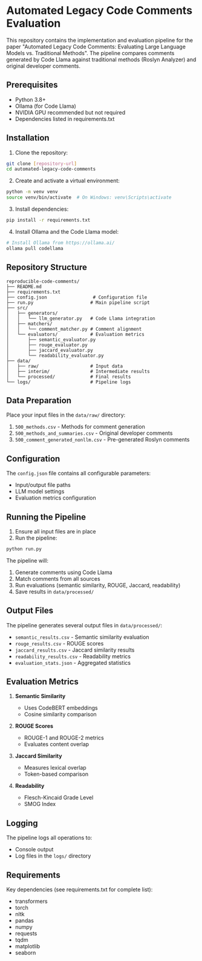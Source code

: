 # Automated Legacy Code Comments Evaluation

This repository contains the implementation and evaluation pipeline for the paper "Automated Legacy Code Comments: Evaluating Large Language Models vs. Traditional Methods". The pipeline compares comments generated by Code Llama against traditional methods (Roslyn Analyzer) and original developer comments.

## Prerequisites

- Python 3.8+
- Ollama (for Code Llama)
- NVIDIA GPU recommended but not required
- Dependencies listed in requirements.txt

## Installation

1. Clone the repository:
```bash
git clone [repository-url]
cd automated-legacy-code-comments
```

2. Create and activate a virtual environment:
```bash
python -m venv venv
source venv/bin/activate  # On Windows: venv\Scripts\activate
```

3. Install dependencies:
```bash
pip install -r requirements.txt
```

4. Install Ollama and the Code Llama model:
```bash
# Install Ollama from https://ollama.ai/
ollama pull codellama
```

## Repository Structure

```
reproducible-code-comments/
├── README.md
├── requirements.txt
├── config.json                 # Configuration file
├── run.py                     # Main pipeline script
├── src/
│   ├── generators/
│   │   └── llm_generator.py   # Code Llama integration
│   ├── matchers/
│   │   └── comment_matcher.py # Comment alignment
│   └── evaluators/            # Evaluation metrics
│       ├── semantic_evaluator.py
│       ├── rouge_evaluator.py
│       ├── jaccard_evaluator.py
│       └── readability_evaluator.py
├── data/
│   ├── raw/                   # Input data
│   ├── interim/               # Intermediate results
│   └── processed/             # Final results
└── logs/                      # Pipeline logs
```

## Data Preparation

Place your input files in the `data/raw/` directory:
1. `500_methods.csv` - Methods for comment generation
2. `500_methods_and_summaries.csv` - Original developer comments
3. `500_comment_generated_nonllm.csv` - Pre-generated Roslyn comments

## Configuration

The `config.json` file contains all configurable parameters:
- Input/output file paths
- LLM model settings
- Evaluation metrics configuration

## Running the Pipeline

1. Ensure all input files are in place
2. Run the pipeline:
```bash
python run.py
```

The pipeline will:
1. Generate comments using Code Llama
2. Match comments from all sources
3. Run evaluations (semantic similarity, ROUGE, Jaccard, readability)
4. Save results in `data/processed/`

## Output Files

The pipeline generates several output files in `data/processed/`:
- `semantic_results.csv` - Semantic similarity evaluation
- `rouge_results.csv` - ROUGE scores
- `jaccard_results.csv` - Jaccard similarity results
- `readability_results.csv` - Readability metrics
- `evaluation_stats.json` - Aggregated statistics

## Evaluation Metrics

1. **Semantic Similarity**
   - Uses CodeBERT embeddings
   - Cosine similarity comparison

2. **ROUGE Scores**
   - ROUGE-1 and ROUGE-2 metrics
   - Evaluates content overlap

3. **Jaccard Similarity**
   - Measures lexical overlap
   - Token-based comparison

4. **Readability**
   - Flesch-Kincaid Grade Level
   - SMOG Index

## Logging

The pipeline logs all operations to:
- Console output
- Log files in the `logs/` directory

## Requirements

Key dependencies (see requirements.txt for complete list):
- transformers
- torch
- nltk
- pandas
- numpy
- requests
- tqdm
- matplotlib
- seaborn


